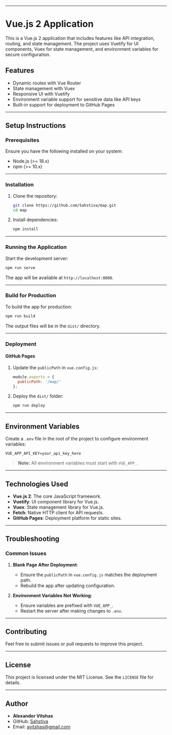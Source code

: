
---

# Vue.js 2 Application

This is a Vue.js 2 application that includes features like API integration, routing, and state management. The project uses Vuetify for UI components, Vuex for state management, and environment variables for secure configuration.

## Features

- Dynamic routes with Vue Router
- State management with Vuex
- Responsive UI with Vuetify
- Environment variable support for sensitive data like API keys
- Built-in support for deployment to GitHub Pages

---

## Setup Instructions

### Prerequisites

Ensure you have the following installed on your system:
- Node.js (>= 18.x)
- npm (>= 10.x)

---

### Installation

1. Clone the repository:

   ```bash
   git clone https://github.com/Sahstiva/map.git
   cd map
   ```

2. Install dependencies:

   ```bash
   npm install
   ```

---

### Running the Application

Start the development server:

```bash
npm run serve
```

The app will be available at `http://localhost:8080`.

---

### Build for Production

To build the app for production:

```bash
npm run build
```

The output files will be in the `dist/` directory.

---

### Deployment

#### GitHub Pages

1. Update the `publicPath` in `vue.config.js`:

   ```javascript
   module.exports = {
     publicPath: '/map/'
   };
   ```

2. Deploy the `dist/` folder:

   ```bash
   npm run deploy
   ```

---

## Environment Variables

Create a `.env` file in the root of the project to configure environment variables:

```env
VUE_APP_API_KEY=your_api_key_here
```

> **Note:** All environment variables must start with `VUE_APP_`.

---

## Technologies Used

- **Vue.js 2**: The core JavaScript framework.
- **Vuetify**: UI component library for Vue.js.
- **Vuex**: State management library for Vue.js.
- **Fetch**: Native HTTP client for API requests.
- **GitHub Pages**: Deployment platform for static sites.

---

## Troubleshooting

### Common Issues

1. **Blank Page After Deployment**:
    - Ensure the `publicPath` in `vue.config.js` matches the deployment path.
    - Rebuild the app after updating configuration.

2. **Environment Variables Not Working**:
    - Ensure variables are prefixed with `VUE_APP_`.
    - Restart the server after making changes to `.env`.

---

## Contributing

Feel free to submit issues or pull requests to improve this project.

---

## License

This project is licensed under the MIT License. See the `LICENSE` file for details.

---

## Author

- **Alexander Vitshas**
- GitHub: [Sahstiva](https://github.com/Sahstiva)
- Email: avitshas@gmail.com
```

